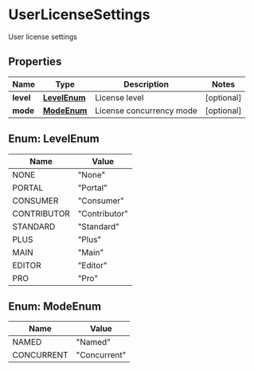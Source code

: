 

# UserLicenseSettings

User license settings

## Properties

| Name | Type | Description | Notes |
|------------ | ------------- | ------------- | -------------|
|**level** | [**LevelEnum**](#LevelEnum) | License level |  [optional] |
|**mode** | [**ModeEnum**](#ModeEnum) | License concurrency mode |  [optional] |



## Enum: LevelEnum

| Name | Value |
|---- | -----|
| NONE | &quot;None&quot; |
| PORTAL | &quot;Portal&quot; |
| CONSUMER | &quot;Consumer&quot; |
| CONTRIBUTOR | &quot;Contributor&quot; |
| STANDARD | &quot;Standard&quot; |
| PLUS | &quot;Plus&quot; |
| MAIN | &quot;Main&quot; |
| EDITOR | &quot;Editor&quot; |
| PRO | &quot;Pro&quot; |



## Enum: ModeEnum

| Name | Value |
|---- | -----|
| NAMED | &quot;Named&quot; |
| CONCURRENT | &quot;Concurrent&quot; |



